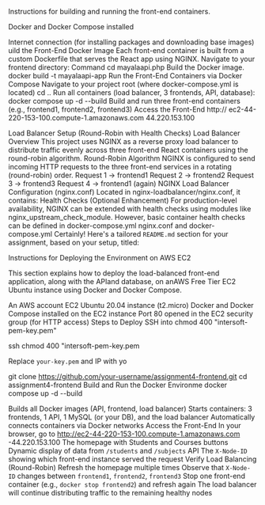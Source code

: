 Instructions for building and running the front-end containers. 


Docker and Docker Compose installed

Internet connection (for installing packages and downloading base images)
uild the Front-End Docker Image
Each front-end container is built from a custom Dockerfile that serves the React app using NGINX.
Navigate to your frontend directory:
Command
cd  mayalaapi.php
Build the Docker image.
docker build -t mayalaapi-app
Run the Front-End Containers via Docker Compose
Navigate to your project root (where docker-compose.yml is located)
cd ..
Run all containers (load balancer, 3 frontends, API, database):
docker compose up -d --build
Build and run three front-end containers (e.g., frontend1, frontend2, frontend3)
Access the Front-End
http:// ec2-44-220-153-100.compute-1.amazonaws.com  44.220.153.100

Load Balancer Setup (Round-Robin with Health Checks)
Load Balancer Overview
This project uses NGINX as a reverse proxy load balancer to distribute traffic evenly across three front-end React containers using the round-robin algorithm.
 Round-Robin Algorithm
NGINX is configured to send incoming HTTP requests to the three front-end services in a rotating (round-robin) order.
Request 1 → frontend1
Request 2 → frontend2
Request 3 → frontend3
Request 4 → frontend1 (again)
NGINX Load Balancer Configuration (nginx.conf)
Located in nginx-loadbalancer/nginx.conf, it contains:
Health Checks (Optional Enhancement)
For production-level availability, NGINX can be extended with health checks using modules like nginx_upstream_check_module. However, 
basic container health checks can be defined in 
docker-compose.yml
 nginx.conf and docker-compose.yml
 Certainly! Here's a tailored `README.md` section for your assignment, based on your setup, titled:

Instructions for Deploying the Environment on AWS EC2

This section explains how to deploy the load-balanced front-end application, along with the APIand database, on anAWS Free Tier EC2 Ubuntu instance using Docker and Docker Compose.

An AWS account
 EC2 Ubuntu 20.04 instance (t2.micro)
Docker and Docker Compose installed on the EC2 instance
Port 80 opened in the EC2 security group (for HTTP access)
Steps to Deploy
SSH into chmod 400 "intersoft-pem-key.pem"

ssh chmod 400 "intersoft-pem-key.pem

 Replace `your-key.pem` and IP with yo

git clone https://github.com/your-username/assignment4-frontend.git
cd assignment4-frontend
Build and Run the Docker Environme
docker compose up -d --build

 Builds all Docker images (API, frontend, load balancer)
 Starts containers: 3 frontends, 1 API, 1 MySQL (or your DB), and the load balancer
 Automatically connects containers via Docker networks
Access the Front-End
In your browser, go to
http://ec2-44-220-153-100.compute-1.amazonaws.com  -44.220.153.100
 The homepage with Students and Courses buttons
 Dynamic display of data from `/students` and `/subjects` API
 The `X-Node-ID` showing which front-end instance served the request
Verify Load Balancing (Round-Robin)
Refresh the homepage multiple times
 Observe that `X-Node-ID` changes between `frontend1`, `frontend2`, `frontend3`
 Stop one front-end container (e.g., `docker stop frontend2`) and refresh again
 The load balancer will continue distributing traffic to the remaining healthy nodes







